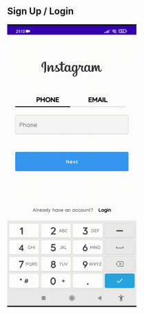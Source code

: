 ## Sign Up / Login
<div style="display: flex; flex-direction: row;">
    <img src="gifs/register.gif" alt="SignUp" width="300" />
  
</div>
